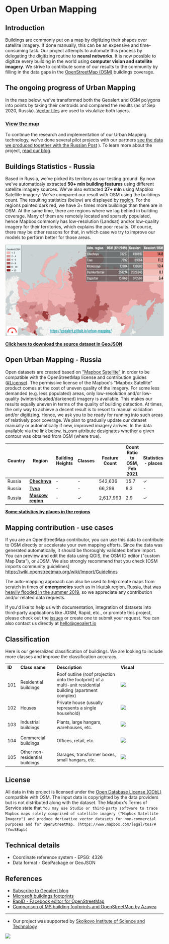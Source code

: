 # Open Urban Mapping

Introduction
------------
Buildings are commonly put on a map by digitizing their shapes over satellite imagery. If done manually, this can be an expensive and time-consuming task. Our project attempts to automate this process by delegating the digitizing routine to **neural networks**. It is now possible to digitize every building in the world using **computer vision and satellite imagery**. We strive to contribute some of our results to the community by filling in the data gaps in the [OpenStreetMap (OSM)](https://www.openstreetmap.org) buildings coverage.      

## The ongoing progress of Urban Mapping

In the map below, we've transformed both the Geoalert and OSM polygons into points by taking their centroids and compared the results (as of Sep 2020, Russia). [Vector tiles](https://en.wikipedia.org/wiki/Vector_tiles) are used to visulalize both layers.

### [View the map](https://geoalert.github.io/urban-mapping/) 


To continue the research and implementation of our Urban Mapping teсhnology, we've done several pilot projects with our partners [see the data we produced together with the Russian Post](https://github.com/Geoalert/vidnoe_benchmark) ). To learn more about the project, [read our blog](https://medium.com/geoalert-platform-urban-monitoring/urban-mapping-54-m-buildings-in-russia-10dc942ac2c4).


## Buildings Statistics - Russia

Based in Russia, we've picked its territory as our testing ground. By now we've automaticaly extracted **50+ mln building features** using different satellite imagery sources. We've also extracted **27+ mln** using Mapblox Satellite imagery. We've compared our result with OSM using the buildings count. The resulting statistics (below) are displayed by [region](https://en.wikipedia.org/wiki/Federal_subjects_of_Russia). For the regions painted dark red, we have 3+ times more buildings than there are in OSM. At the same time, there are regions where we lag behind in building coverage. Many of them are remotely located and sparsely populated, hence Mapbox commonly has low-resolution (Landsat) and/or low-quality imagery for their territories, which explains the poor results. Of course, there may be other reasons for that, in which case we try to improve our models to perform better for those areas.   

![**Building count ratio Geoalert/OSM - Russia, by region**](src/images/comparison_OSM-Geoalert.png)

[**Click here to download the source dataset in GeoJSON**](https://github.com/Geoalert/urban-mapping/blob/master/russia_regions_stats.geojson)


## Open Urban Mapping - Russia

Open datasets are created based on ["Mapbox Satellite"](https://www.mapbox.com/maps/satellite) in order to be compatible with the OpenStreetMap license and contribution guides ([#License](#license)).
The permissive license of the Mapbox's "Mapbox Satellite" product comes at the cost of uneven quality of the imagery. For some less demanded (e.g. less populated) areas, only low-resolution and/or low-quality (winter/clouded/darkened) imagery is available. This makes our results equally uneven in terms of the quality of building detection. At times, the only way to achieve a decent result is to resort to manual validation and/or digitizing. Hence, we ask you to be ready for running into such areas of relatively poor coverage. We plan to gradually update our dataset manually or automatically if new, improved imagery arrives. In the data available via the link below, is_osm attribute designates whether a given contour was obtained from OSM (where true).

|Country|Region|Building Heights| Classes |Feature Count| Count Ratio to OSM, Feb 2021| Statistics - places | Format | Size (unzipped) |
|-------------|------------|----------|----------|-----------|------------|------------|----------|-------------|
|Russia|[**Chechnya**](https://bit.ly/3hICDsG)| - | - | 542,636| 15.7 | ✓ | GeoPackage | 138MB |
|Russia|[**Tyva**](https://bit.ly/3AGOVuk)| - | - | 66,299| 8.3 | - | GeoPackage | 15MB |
|Russia|[**Moscow region**](https://bit.ly/2T6R5P8)| - | ✓ | 2,617,993 | 2.9 | ✓ | GeoPackage | 607MB |

[**Some statistics by places in the regions**](https://bit.ly/36wstr4)

## Mapping contribution - use cases
If you are an OpenStreetMap contributor, you can use this data to contribute to OSM directly or accelerate your own mapping efforts. Since the data was generated automatically, it should be thoroughly validated before import. You can preview and edit the data using QGIS, the OSM ID editor ("custom Map Data"), or JOSM. We also strongly recommend that you check [OSM imports community guidelines] https://wiki.openstreetmap.org/wiki/Import/Guidelines

The auto-mapping approach can also be used to help create maps from scratch in times of **emergencies** such as in [Irkutsk region, Russia, that was heavily flooded in the summer 2019](https://geoalert.github.io/Irkutsk-flood/), so we appreciate any contribution and/or related data requests.

If you'd like to help us with documentation, integration of datasets into third-party applications like JOSM, Rapid, etc., or promote this project, please check out the [issues](https://github.com/Geoalert/urban-mapping/issues) or create one to submit your request. You can also contact us directly at [hello@geoalert.io](mailto:hello@geoalert.io)

## Classification
Here is our generalized classification of buildings. We are looking to include more classes and improve the classification accuracy.

<table>
  <tr>
   <td><strong>ID</strong>
   </td>
   <td><strong>Class name</strong>
   </td>
   <td><strong>Description</strong>
   </td>
   <td width="130px"><strong>Visual</strong>
   </td>
  </tr>

  <tr>
   <td><p style="text-align: right">
101</p>

   </td>
   <td>Residential buildings
   </td>
   <td>Roof outline (roof projection onto the footprint) of a multi-unit residential building (apartment complex)
   </td>
   <td><img src="https://aeronetlab.space/img/class_img/101.png"/>
   </td>
  </tr>
 
  <tr>
   <td><p style="text-align: right">
102</p>

   </td>
   <td>Houses
   </td>
   <td>
    Private house (usually represents a single household)
   </td>
   <td><img src="https://aeronetlab.space/img/class_img/102.png" />
   </td>
  </tr>
 
 <tr>
   <td><p style="text-align: right">
103</p>

   </td>
   <td>Industrial buildings
   </td>
   <td>Plants, large hangars, warehouses, etc.
   </td>
   <td><img src="https://aeronetlab.space/img/class_img/103.png" />
   </td>
  </tr>
  
  
 <tr>
   <td><p style="text-align: right">
104</p>

   </td>
   <td>Commercial buildings
   </td>
   <td>Offices, retail, etc.
   </td>
   <td><img src="https://aeronetlab.space/img/class_img/104.png" />
   </td>
  </tr>

  <tr>
   <td><p style="text-align: right">
105</p>

   </td>
   <td>Other non-residential buildings
   </td>
   <td>Garages, transformer boxes, small hangars, etc.
   </td>
   <td><img src="https://aeronetlab.space/img/class_img/105.jpg" />
   </td>
  </tr>
 </table>

## License
All data in this project is licensed under the [Open Database License (ODbL)](https://opendatacommons.org/licenses/odbl/) compatible with OSM.
The input data is copyrighted by the data providers but is not distributed along with the dataset. The Mapbox's Terms of Service state that
```You may use Studio or third-party software to trace Mapbox maps solely comprised of satellite imagery ("Mapbox Satellite Imagery") and produce derivative vector datasets for non-commercial purposes and for OpenStreetMap. (https://www.mapbox.com/legal/tos/#[YmuSEapb)```

## Technical details
* Coordinate reference system - EPSG: 4326
* Data format - GeoPackage or GeoJSON


## References
* [Subscribe to Geoalert blog](https://medium.com/@geoalert)
* [Microsoft buildings footprints](https://github.com/microsoft/USBuildingFootprints)
* [RapID - Facebook editor for OpenStreetMap](https://github.com/facebookincubator/RapiD)
* [Comparison of MS building footprints and OpenStreetMap by Azavea](https://demos.azavea.com/building-footprint-comparison/)
---------------------------
* Our project was supported by [Skolkovo Institute of Science and Technology](https://www.skoltech.ru/en)

<image src="https://cdn.skoltech.ru/img/logo.png" width="190">
